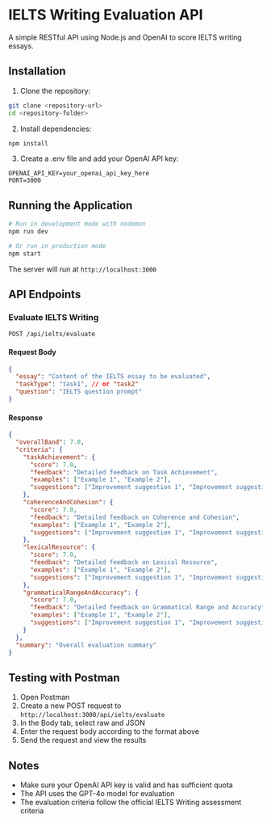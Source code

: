 # IELTS Writing Evaluation API

A simple RESTful API using Node.js and OpenAI to score IELTS writing essays.

## Installation

1. Clone the repository:

```bash
git clone <repository-url>
cd <repository-folder>
```

2. Install dependencies:

```bash
npm install
```

3. Create a .env file and add your OpenAI API key:

```
OPENAI_API_KEY=your_openai_api_key_here
PORT=3000
```

## Running the Application

```bash
# Run in development mode with nodemon
npm run dev

# Or run in production mode
npm start
```

The server will run at `http://localhost:3000`

## API Endpoints

### Evaluate IELTS Writing

```
POST /api/ielts/evaluate
```

#### Request Body

```json
{
  "essay": "Content of the IELTS essay to be evaluated",
  "taskType": "task1", // or "task2"
  "question": "IELTS question prompt"
}
```

#### Response

```json
{
  "overallBand": 7.0,
  "criteria": {
    "taskAchievement": {
      "score": 7.0,
      "feedback": "Detailed feedback on Task Achievement",
      "examples": ["Example 1", "Example 2"],
      "suggestions": ["Improvement suggestion 1", "Improvement suggestion 2"]
    },
    "coherenceAndCohesion": {
      "score": 7.0,
      "feedback": "Detailed feedback on Coherence and Cohesion",
      "examples": ["Example 1", "Example 2"],
      "suggestions": ["Improvement suggestion 1", "Improvement suggestion 2"]
    },
    "lexicalResource": {
      "score": 7.0,
      "feedback": "Detailed feedback on Lexical Resource",
      "examples": ["Example 1", "Example 2"],
      "suggestions": ["Improvement suggestion 1", "Improvement suggestion 2"]
    },
    "grammaticalRangeAndAccuracy": {
      "score": 7.0,
      "feedback": "Detailed feedback on Grammatical Range and Accuracy",
      "examples": ["Example 1", "Example 2"],
      "suggestions": ["Improvement suggestion 1", "Improvement suggestion 2"]
    }
  },
  "summary": "Overall evaluation summary"
}
```

## Testing with Postman

1. Open Postman
2. Create a new POST request to `http://localhost:3000/api/ielts/evaluate`
3. In the Body tab, select raw and JSON
4. Enter the request body according to the format above
5. Send the request and view the results

## Notes

- Make sure your OpenAI API key is valid and has sufficient quota
- The API uses the GPT-4o model for evaluation
- The evaluation criteria follow the official IELTS Writing assessment criteria